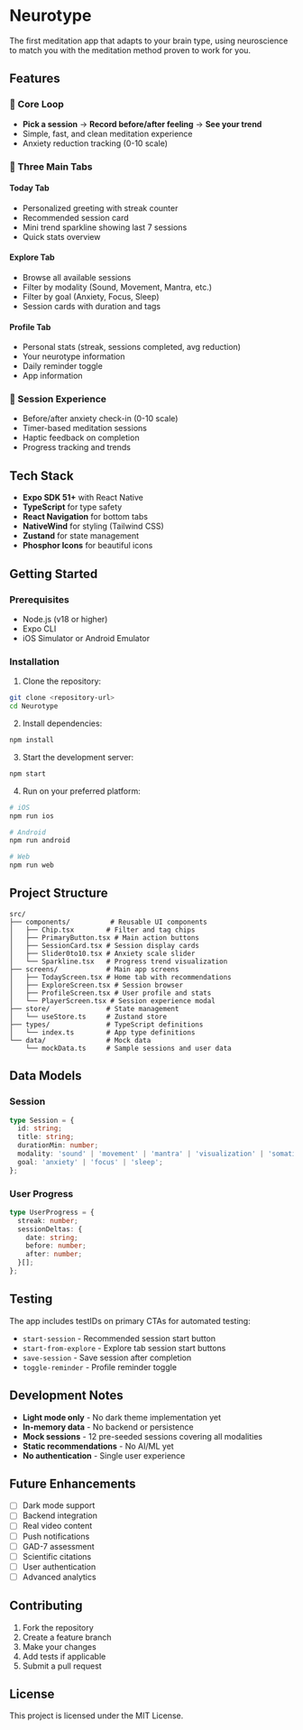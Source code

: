 # Neurotype

The first meditation app that adapts to your brain type, using neuroscience to match you with the meditation method proven to work for you.

## Features

### 🎯 Core Loop
- **Pick a session** → **Record before/after feeling** → **See your trend**
- Simple, fast, and clean meditation experience
- Anxiety reduction tracking (0-10 scale)

### 📱 Three Main Tabs

#### Today Tab
- Personalized greeting with streak counter
- Recommended session card
- Mini trend sparkline showing last 7 sessions
- Quick stats overview

#### Explore Tab
- Browse all available sessions
- Filter by modality (Sound, Movement, Mantra, etc.)
- Filter by goal (Anxiety, Focus, Sleep)
- Session cards with duration and tags

#### Profile Tab
- Personal stats (streak, sessions completed, avg reduction)
- Your neurotype information
- Daily reminder toggle
- App information

### 🧠 Session Experience
- Before/after anxiety check-in (0-10 scale)
- Timer-based meditation sessions
- Haptic feedback on completion
- Progress tracking and trends

## Tech Stack

- **Expo SDK 51+** with React Native
- **TypeScript** for type safety
- **React Navigation** for bottom tabs
- **NativeWind** for styling (Tailwind CSS)
- **Zustand** for state management
- **Phosphor Icons** for beautiful icons

## Getting Started

### Prerequisites
- Node.js (v18 or higher)
- Expo CLI
- iOS Simulator or Android Emulator

### Installation

1. Clone the repository:
```bash
git clone <repository-url>
cd Neurotype
```

2. Install dependencies:
```bash
npm install
```

3. Start the development server:
```bash
npm start
```

4. Run on your preferred platform:
```bash
# iOS
npm run ios

# Android
npm run android

# Web
npm run web
```

## Project Structure

```
src/
├── components/          # Reusable UI components
│   ├── Chip.tsx        # Filter and tag chips
│   ├── PrimaryButton.tsx # Main action buttons
│   ├── SessionCard.tsx # Session display cards
│   ├── Slider0to10.tsx # Anxiety scale slider
│   └── Sparkline.tsx   # Progress trend visualization
├── screens/            # Main app screens
│   ├── TodayScreen.tsx # Home tab with recommendations
│   ├── ExploreScreen.tsx # Session browser
│   ├── ProfileScreen.tsx # User profile and stats
│   └── PlayerScreen.tsx # Session experience modal
├── store/              # State management
│   └── useStore.ts     # Zustand store
├── types/              # TypeScript definitions
│   └── index.ts        # App type definitions
└── data/               # Mock data
    └── mockData.ts     # Sample sessions and user data
```

## Data Models

### Session
```typescript
type Session = {
  id: string;
  title: string;
  durationMin: number;
  modality: 'sound' | 'movement' | 'mantra' | 'visualization' | 'somatic' | 'mindfulness';
  goal: 'anxiety' | 'focus' | 'sleep';
};
```

### User Progress
```typescript
type UserProgress = {
  streak: number;
  sessionDeltas: {
    date: string;
    before: number;
    after: number;
  }[];
};
```

## Testing

The app includes testIDs on primary CTAs for automated testing:
- `start-session` - Recommended session start button
- `start-from-explore` - Explore tab session start buttons
- `save-session` - Save session after completion
- `toggle-reminder` - Profile reminder toggle

## Development Notes

- **Light mode only** - No dark theme implementation yet
- **In-memory data** - No backend or persistence
- **Mock sessions** - 12 pre-seeded sessions covering all modalities
- **Static recommendations** - No AI/ML yet
- **No authentication** - Single user experience

## Future Enhancements

- [ ] Dark mode support
- [ ] Backend integration
- [ ] Real video content
- [ ] Push notifications
- [ ] GAD-7 assessment
- [ ] Scientific citations
- [ ] User authentication
- [ ] Advanced analytics

## Contributing

1. Fork the repository
2. Create a feature branch
3. Make your changes
4. Add tests if applicable
5. Submit a pull request

## License

This project is licensed under the MIT License. 
